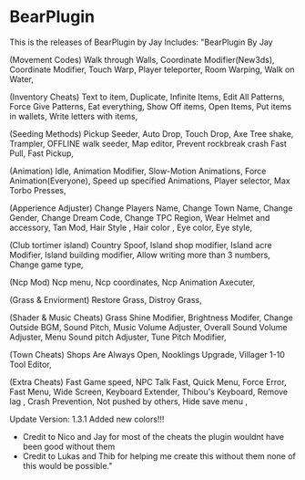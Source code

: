 # BearPlugin
This is the releases of BearPlugin by Jay
Includes:
"BearPlugin By Jay

(Movement Codes)
Walk through Walls,
Coordinate Modifier(New3ds),
Coordinate Modifier,
Touch Warp,
Player teleporter,
Room Warping,
Walk on Water,

(Inventory Cheats)
Text to item,
Duplicate,
Infinite Items,
Edit All Patterns,
Force Give Patterns,
Eat everything,
Show Off items,
Open Items,
Put items in wallets,
Write letters with items,

(Seeding Methods)
Pickup Seeder,
Auto Drop,
Touch Drop,
Axe Tree shake,
Trampler,
OFFLINE walk seeder,
Map editor,
Prevent rockbreak crash
Fast Pull,
Fast Pickup,

(Animation)
Idle,
Animation Modifier,
Slow-Motion Animations,
Force Animation(Everyone),
Speed up specified Animations,
Player selector,
Max Torbo Presses,

(Apperience Adjuster)
Change Players Name,
Change Town Name,
Change Gender,
Change Dream Code,
Change TPC Region,
Wear Helmet and accessory,
Tan Mod,
Hair Style ,
Hair color ,
Eye color,
Eye style,

(Club tortimer island)
Country Spoof,
Island shop modifier,
Island acre Modifier,
Island building modifier,
Allow writing more than 3 numbers,
Change game type,

(Ncp Mod)
Ncp menu,
Ncp coordinates,
Ncp Animation Axecuter,

(Grass & Enviorment)
Restore Grass,
Distroy Grass,

(Shader & Music Cheats)
Grass Shine Modifier,
Brightness Modifer,
Change Outside BGM,
Sound Pitch,
Music Volume Adjuster,
Overall Sound Volume Adjuster,
Menu Sound pitch Adjuster,
Tune Pitch Modifier,

(Town Cheats)
Shops Are Always Open,
Nooklings Upgrade,
Villager 1-10 Tool Editor,

(Extra Cheats)
Fast Game speed,
NPC Talk Fast,
Quick Menu,
Force Error,
Fast Menu,
Wide Screen,
Keyboard Extender,
Thibou's Keyboard,
Remove lag ,
Crash Prevention,
Not pushed by others,
Hide save menu ,

Update Version: 1.3.1
Added new colors!!!

- Credit to Nico and Jay for most of the cheats the plugin wouldnt have been good without them
- Credit to Lukas and Thib for helping me create this without them none of this would be possible."
